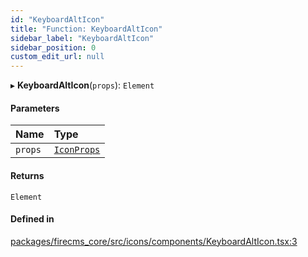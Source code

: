 ```yaml
---
id: "KeyboardAltIcon"
title: "Function: KeyboardAltIcon"
sidebar_label: "KeyboardAltIcon"
sidebar_position: 0
custom_edit_url: null
---
```


▸ **KeyboardAltIcon**(`props`): `Element`

#### Parameters

| Name | Type |
| :------ | :------ |
| `props` | [`IconProps`](../types/IconProps.md) |

#### Returns

`Element`

#### Defined in

[packages/firecms_core/src/icons/components/KeyboardAltIcon.tsx:3](https://github.com/FireCMSco/firecms/blob/d45f3739/packages/firecms_core/src/icons/components/KeyboardAltIcon.tsx#L3)
